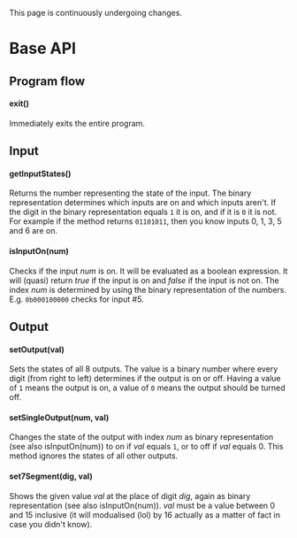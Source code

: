 This page is continuously undergoing changes.

# Base API

## Program flow

#### exit()
Immediately exits the entire program.

## Input

#### getInputStates()
Returns the number representing the state of the input. The binary representation determines which inputs are on and which inputs aren't. If the digit in the binary representation equals `1` it is on, and if it is `0` it is not. For example if the method returns `01101011`, then you know inputs 0, 1, 3, 5 and 6 are on.

#### isInputOn(num)
Checks if the input *num* is on. It will be evaluated as a boolean expression. It will (quasi) return *true* if the input is on and *false* if the input is not on. The index *num* is determined by using the binary representation of the numbers. E.g. `0b000100000` checks for input #5.

## Output

#### setOutput(val)
Sets the states of all 8 outputs. The value is a binary number where every digit (from right to left) determines if the output is on or off. Having a value of `1` means the output is on, a value of `0` means the output should be turned off.

#### setSingleOutput(num, val)
Changes the state of the output with index *num* as binary representation (see also isInputOn(num)) to on if *val* equals `1`, or to off if *val* equals 0. This method ignores the states of all other outputs.

#### set7Segment(dig, val)
Shows the given value *val* at the place of digit *dig*, again as binary representation (see also isInputOn(num)). *val* must be a value between 0 and 15 inclusive (it will modualised (lol) by 16 actually as a matter of fact in case you didn't know).
